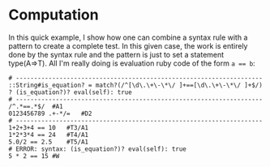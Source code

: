 # Computation
In this quick example,
I show how one can combine a syntax rule with a pattern to create a complete test.
In this given case, the work is entirely done by the syntax rule and
the pattern is just to set a statement type(A=>T).
All I'm really doing is evaluation ruby code of the form `a == b`:
```korekto
# --------------------------------------------------------------------
::String#is_equation? = match?(/^[\d\.\+\-\*\/ ]+==[\d\.\+\-\*\/ ]+$/)
? (is_equation?)? eval(self): true
# --------------------------------------------------------------------
/^.*==.*$/	#A1
0123456789 .+-*/=	#D2
# --------------------------------------------------------------------
1+2+3+4 == 10	#T3/A1
1*2*3*4 == 24	#T4/A1
5.0/2 == 2.5	#T5/A1
# ERROR: syntax: (is_equation?)? eval(self): true
5 * 2 == 15 #W
```
